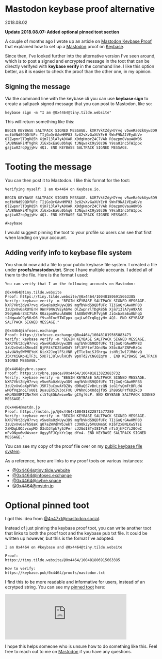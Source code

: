 # Mastodon keybase proof alternative

2018.08.02

**Update 2018.08.07: Added optional pinned toot section**

A couple of months ago I wrote up an article on [Mastodon Keybase Proof](/posts/mastodon-keybase-proof.html) that explained how to set up a [Mastodon](https://joinmastodon.org) proof on [Keybase](https://keybase.io).

Since then, I've looked further into the alternative version I've seen around, which is to post a signed and encrypted message in the toot that can be directly verifyed with **keybase verify** in the command line. I like this option better, as it is easier to check the proof than the other one, in my opinion.

## Signing the message


Via the command line with the keybase cli you can use **keybase sign** to create a saltpack signed message that you can post to Mastodon, like so:

```
keybase sign -m "I am @0x4464@tiny.tilde.website"
```

This will return something like this:

```
BEGIN KEYBASE SALTPACK SIGNED MESSAGE. kXR7VktZdyH7rvq v5weRa0zkUyw3D9 mqfbVNdS9QDfUFc TIjGoQrGAwHMP83 3zU2vXvGaXUYErH 9WnF9NA1VEyAbVe OlZwpnrlTDgR85h Xjm713lA7yA9XAR X9dgHmbrZ4C7VAk R0azpm0VauA8W06 lAU8N6WFiMfVghR JiGxbxEa6u0bhqG tJNqwakC9y50zD6 Y9sa0Inc5TWIppx gajLw0ZrqDgjyHv 4Q1. END KEYBASE SALTPACK SIGNED MESSAGE.
```

# Tooting the message

You can then post it to Mastodon. I like this format for the toot:

```
Verifying myself: I am 0x4464 on Keybase.io.

BEGIN KEYBASE SALTPACK SIGNED MESSAGE. kXR7VktZdyH7rvq v5weRa0zkUyw3D9 mqfbVNdS9QDfUFc TIjGoQrGAwHMP83 3zU2vXvGaXUYErH 9WnF9NA1VEyAbVe OlZwpnrlTDgR85h Xjm713lA7yA9XAR X9dgHmbrZ4C7VAk R0azpm0VauA8W06 lAU8N6WFiMfVghR JiGxbxEa6u0bhqG tJNqwakC9y50zD6 Y9sa0Inc5TWIppx gajLw0ZrqDgjyHv 4Q1. END KEYBASE SALTPACK SIGNED MESSAGE.

#keybase 
```

I would suggest pinning the toot to your profile so users can see that first when landing on your account.

## Adding verify info to keybase file system

You should now add a file to your public keybase file system. I created a file under **proofs/mastodon.txt**. Since I have multiple accounts. I added all of them to the file. Here is the format I used:

```
You can verify that I am the following accounts on Mastodon:

@0x4464@tiny.tilde.website
Proof: https://tiny.tilde.website/@0x4464/100481806915663385
Verify: keybase verify -m "BEGIN KEYBASE SALTPACK SIGNED MESSAGE. kXR7VktZdyH7rvq v5weRa0zkUyw3D9 mqfbVNdS9QDfUFc TIjGoQrGAwHMP83 3zU2vXvGaXUYErH 9WnF9NA1VEyAbVe OlZwpnrlTDgR85h Xjm713lA7yA9XAR X9dgHmbrZ4C7VAk R0azpm0VauA8W06 lAU8N6WFiMfVghR JiGxbxEa6u0bhqG tJNqwakC9y50zD6 Y9sa0Inc5TWIppx gajLw0ZrqDgjyHv 4Q1. END KEYBASE SALTPACK SIGNED MESSAGE."

@0x4464@infosec.exchange
Proof: https://infosec.exchange/@0x4464/100481819565083473
Verify: keybase verify -m "BEGIN KEYBASE SALTPACK SIGNED MESSAGE. kXR7VktZdyH7rvq v5weRa0zkUyw3D9 mqfbVNdS9QDfUFc TIjGoQrGAwHMP83 3zU2vXvGaXRnu4E BjFRtkTKZEaHDdY 5Fl3FFtefJOndNo X5bc0aFZNPeRzGx y4vUA9ySWPMEYeK 6izX2JeqlFSiVNR yETleImiSJShrgw isHRjIw17JMddvQ J5KYKiGKpH1TF3L 5XD71J8lwulHCdV 9pOTd2VCNGOZqYn . END KEYBASE SALTPACK SIGNED MESSAGE."

@0x4464@cybre.space
Proof: https://cybre.space/@0x4464/100481813823883732
Verify: keybase verify -m "BEGIN KEYBASE SALTPACK SIGNED MESSAGE. kXR7VktZdyH7rvq v5weRa0zkUyw3D9 mqfbVNdS9QDfUFc TIjGoQrGAwHMP83 3zU2vXvGaXpPFWh J5R73uCxwAYDZ8y d9RaQS7vBnLzzQN ieG1fyQmFtBFLdW wM0fVq2no1TxU81 DuauER5IV3oCFXU UPNhnCoXOdqjf05 2h99SUPrfKD2kCO eKpNGA0RT2Ne7kN cl5TqSGbAwiweNw gIVgf6cP. END KEYBASE SALTPACK SIGNED MESSAGE."

@0x4464@mstdn.jp
Proof: https://mstdn.jp/@0x4464/100481822871577280
Verify: keybase verify -m "BEGIN KEYBASE SALTPACK SIGNED MESSAGE. kXR7VktZdyH7rvq v5weRa0zkUyw3D9 mqfbVNdS9QDfUFc TIjGoQrGAwHMP83 3zU2vXvGaYh58aK q07aZWVdhW5JekT c39OkZy5VUUNmGC KI6T2xBNLKwSTsE XzMQqL0QJvcwpMD O3sDJ4pk7y5JPer cJ2Gd1ETyI8IPxM nTiOjhFCYi20CwC nFvONyu6wUWsxor UgyyRFJCpkYc1qq dYo4. END KEYBASE SALTPACK SIGNED MESSAGE."
```

You can see my copy of the proof file over on my [public keybase file system](https://keybase.pub/0x4464/proofs/mastodon.txt).

As a reference, here are links to my proof toots on various instances:

* [@0x4464@tiny.tilde.website](https://tiny.tilde.website/@0x4464/100481806915663385)
* [@0x4464@infosec.exchange](https://infosec.exchange/@0x4464/100481819565083473)
* [@0x4464@cybre.space](https://cybre.space/@0x4464/100481813823883732)
* [@0x4464@mstdn.jp](https://mstdn.jp/@0x4464/100481822871577280)

# Optional pinned toot

I got this idea from [@4n47xt@mastodon.social](https://mastodon.social/@4n47xt).

Instead of just pinning the keybase proof toot, you can write another toot that links to both the proof toot and the keybase pub txt file. It could be written up however, but this is the format I've adopted:

```
I am 0x4464 on #keybase and @0x4464@tiny.tilde.website

Proof:
https://tiny.tilde.website/@0x4464/100481806915663385

How to verify:
https://keybase.pub/0x4464/proofs/mastodon.txt
```

I find this to be more readable and informative for users, instead of an ecrytped string. You can see my [pinned toot](https://tiny.tilde.website/@0x4464/100509624672352373) here: 

<iframe src="https://tiny.tilde.website/@0x4464/100509624672352373/embed" class="mastodon-embed" style="max-width: 100%; border: 0" width="400"></iframe><script src="https://tiny.tilde.website/embed.js" async="async"></script>

I hope this helps someone who is unsure how to do something like this. Feel free to reach out to me on [Mastodon](https://tiny.tilde.website/@0x4464) if you have any questions.